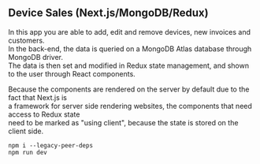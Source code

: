 ## Device Sales (Next.js/MongoDB/Redux)

In this app you are able to add, edit and remove devices, new invoices and customers.   
In the back-end, the data is queried on a MongoDB Atlas database through MongoDB driver.   
The data is then set and modified in Redux state management, and shown to the user through React components.   
   
Because the components are rendered on the server by default due to the fact that Next.js is   
a framework for server side rendering websites, the components that need access to Redux state   
need to be marked as "using client", because the state is stored on the client side.

```
npm i --legacy-peer-deps
npm run dev
```